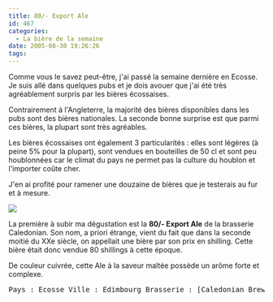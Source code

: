 ```yaml
---
title: 80/- Export Ale
id: 467
categories:
  - La bière de la semaine
date: 2005-08-30 19:26:26
tags:
---
```


Comme vous le savez peut-être, j'ai passé la semaine dernière en Ecosse. Je suis allé dans quelques pubs et je dois avouer que j'ai été très agréablement surpris par les bières écossaises.

Contrairement à l'Angleterre, la majorité des bières disponibles dans les pubs sont des bières nationales. La seconde bonne surprise est que parmi ces bières, la plupart sont très agréables.

Les bières écossaises ont également 3 particularités&nbsp;: elles sont légères (à peine 5% pour la plupart), sont vendues en bouteilles de 50 cl et sont peu houblonnées car le climat du pays ne permet pas la culture du houblon et l'importer coûte cher.

J'en ai profité pour ramener une douzaine de bières que je testerais au fur et à mesure.

![](/images/biere_de_la_semaine/80_export_ale.jpg)

La première à subir ma dégustation est la **80/- Export Ale** de la brasserie Caledonian. Son nom, a priori étrange, vient du fait que dans la seconde moitié du XXe siècle, on appellait une bière par son prix en shilling. Cette bière était donc vendue 80 shillings à cette époque.

De couleur cuivrée, cette Ale à la saveur maltée possède un arôme forte et complexe.
 <pre>Pays : Ecosse Ville : Edimbourg Brasserie : [Caledonian Brewing Compagy Ltd.](http://www.caledonian-brewery.co.uk/) Type : Ale Taux d'alcool : 4,1% Fermentation : Haute</pre>